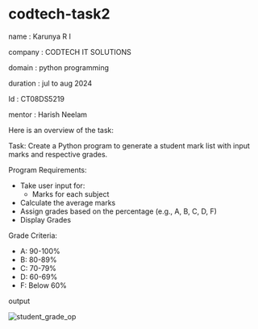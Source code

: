 # codtech-task2
name : Karunya R I

company : CODTECH IT SOLUTIONS

domain : python programming

duration : jul to aug 2024

Id : CT08DS5219

mentor : Harish Neelam

Here is an overview of the task:

Task: Create a Python program to generate a student mark list with input marks and respective grades.

Program Requirements:

- Take user input for:
    - Marks for each subject
- Calculate the average marks
- Assign grades based on the percentage (e.g., A, B, C, D, F)
- Display Grades

Grade Criteria:

- A: 90-100%
- B: 80-89%
- C: 70-79%
- D: 60-69%
- F: Below 60%

output

![student_grade_op](https://github.com/user-attachments/assets/bb2fb3f1-fd59-4f0a-8480-e0789d4b385d)

